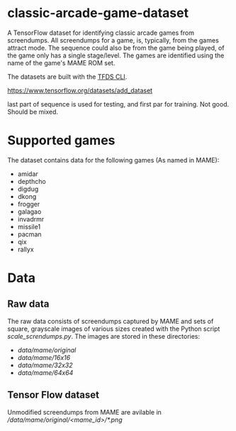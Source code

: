 # classic-arcade-game-dataset
A TensorFlow dataset for identifying classic arcade games from screendumps.
All screendumps for a game, is, typically, from the games attract mode.
The sequence could also be from the game being played, of the game only has a single stage/level.
The games are identified using the name of the game's MAME ROM set.

The datasets are built with the [TFDS CLI](https://www.tensorflow.org/datasets/cli).

https://www.tensorflow.org/datasets/add_dataset

last part of sequence is used for testing, and first par for training.
Not good. Should be mixed.

# Supported games

The dataset contains data for the following games (As named in MAME):
* amidar
* depthcho
* digdug
* dkong
* frogger
* galagao
* invadrmr
* missile1
* pacman
* qix
* rallyx

# Data

## Raw data
The raw data consists of screendumps captured by MAME and sets of square, grayscale images
of various sizes created with the Python script _scale_screndumps.py_. The images
are stored in these directories:

* _data/mame/original_
* _data/mame/16x16_
* _data/mame/32x32_
* _data/mame/64x64_

## Tensor Flow dataset
Unmodified screendumps from MAME are avilable in _/data/mame/original/<mame_id>/*.png_
